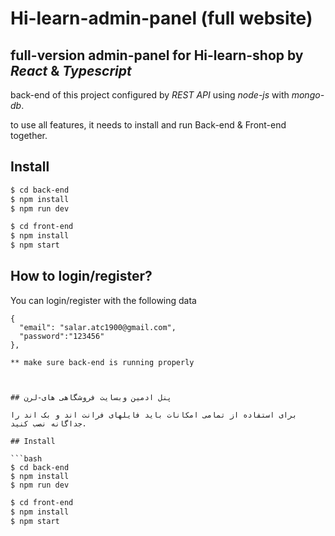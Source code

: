 # Hi-learn-admin-panel (full website)

## full-version admin-panel for Hi-learn-shop by *React* & *Typescript*

back-end of this project configured by *REST API* using *node-js* with *mongo-db*. 


to use all features, it needs to install and run Back-end & Front-end together.


## Install

```bash
$ cd back-end
$ npm install
$ npm run dev
```

```bash
$ cd front-end
$ npm install
$ npm start
```


## How to login/register?

You can login/register with the following data 

```
{
  "email": "salar.atc1900@gmail.com",
  "password":"123456"
},

** make sure back-end is running properly



## پنل ادمین وبسایت فروشگاهی های-لرن

برای استفاده از تمامی امکانات باید فایلهای فرانت اند و بک اند را جداگانه نصب کنید.

## Install

```bash
$ cd back-end
$ npm install
$ npm run dev
```

```bash
$ cd front-end
$ npm install
$ npm start
```